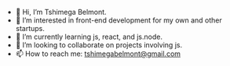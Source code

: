 - 👋 Hi, I’m Tshimega Belmont.
- 👀 I’m interested in front-end development for my own and other startups.
- 🌱 I’m currently learning js, react, and js.node.
- 💞️ I’m looking to collaborate on projects involving js.
- 📫 How to reach me: tshimegabelmont@gmail.com
<!---
TshimegaBelmont/TshimegaBelmont is a ✨ special ✨ repository because its `README.md` (this file) appears on your GitHub profile.
You can click the Preview link to take a look at your changes.
--->
